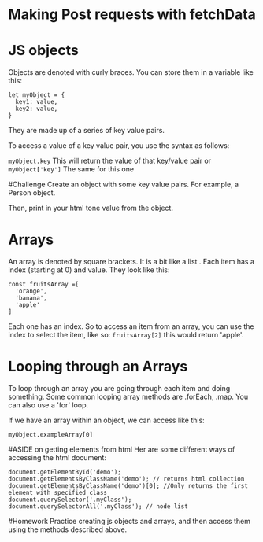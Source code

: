 # Making Post requests with fetchData

# JS objects

Objects are denoted with curly braces. You can store them in a variable like this:
```
let myObject = {
  key1: value,
  key2: value,
}
```
They are made up of a series of key value pairs.

To access a value of a key value pair, you use the syntax as follows:

`myObject.key`  This will return the value of that key/value pair
or
`myObject['key']`  The same for this one

#Challenge
Create an object with some key value pairs. For example, a Person object.

Then, print in your html tone value from the object.


# Arrays

An array is denoted by square brackets. It is a bit like a list . Each item has a index (starting at 0) and value. They look like this:
```
const fruitsArray =[
  'orange',  
  'banana',
  'apple'
]
```
Each one has an index. So to access an item from an array, you can use the index to select the item, like so:
`fruitsArray[2]` this would return 'apple'.

# Looping through an Arrays
To loop through an array you are going through each item and doing something.
Some common looping array methods are .forEach, .map. You can also use a 'for' loop.

If we have an array within an object, we can access like this:

```
myObject.exampleArray[0]
```


#ASIDE on getting elements from html
Her are some different ways of accessing the html document:
```
document.getElementById('demo');
document.getElementsByClassName('demo'); // returns html collection
document.getElementsByClassName('demo')[0]; //Only returns the first element with specified class
document.querySelector('.myClass');
document.querySelectorAll('.myClass'); // node list
```

#Homework
Practice creating js objects and arrays, and then access them using the methods described above.
